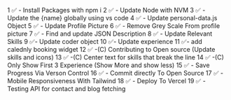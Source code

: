 1 ✅ - Install Packages with npm i
2 ✅ - Update Node with NVM
3 ✅ - Update the {name} globally using vs code
4 ✅ - Update personal-data.js Object
5 ✅ - Update Profile Picture
6 ✅ - Remove Grey Scale From profile picture
7 ✅ - Find and update JSON Description
8 ✅ - Update Relevant Skills
9 ✅- Update coder object
10 ✅- Update experience
11 ✅- add calednly booking widget
12 ✅ -(C) Contributing to Open source (Update skills and icons)
13 ✅ -(C) Center text for skills that break the line
14 ✅ -(C) Only Show First 3 Experience (Show More and show less)
15 ✅ - Save Progress Via Verson Control
16 ✅ - Commit directly To Open Source
17 ✅ - Mobile Responsiveness With Tailwind
18 ✅ - Deploy To Vercel 
19 ✅ - Testing API for contact and blog fetching

